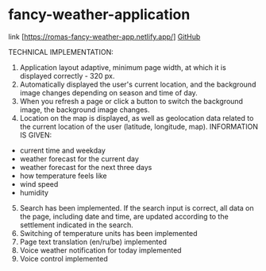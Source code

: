 # fancy-weather-application
link [https://romas-fancy-weather-app.netlify.app/]
[GitHub](https://romas-fancy-weather-app.netlify.app/)

TECHNICAL IMPLEMENTATION:
1. Application layout adaptive, minimum page width, at which it is displayed correctly - 320 px.
2. Automatically displayed the user's current location, and the background image changes depending
on season and time of day.
3. When you refresh a page or click a button to switch the background image, the background image
changes.
4. Location on the map is displayed, as well as geolocation data related to the current location of the
user (latitude, longitude, map).
INFORMATION IS GIVEN:
- current time and weekday
- weather forecast for the current day
- weather forecast for the next three days
- how temperature feels like
- wind speed
- humidity
5. Search has been implemented. If the search input is correct, all data on the page, including date and
time, are updated according to the settlement indicated in the search.
6. Switching of temperature units has been implemented
7. Page text translation (en/ru/be) implemented
8. Voice weather notification for today implemented
9. Voice control implemented